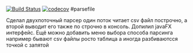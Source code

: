 [![Build Status](https://travis-ci.org/AlexandrKaleganov/parsefile.svg?branch=master)](https://travis-ci.org/AlexandrKaleganov/parsefile)
[![codecov](https://codecov.io/gh/AlexandrKaleganov/parsefile/branch/master/graph/badge.svg)](https://codecov.io/gh/AlexandrKaleganov/parsefile)
#parsefile

Сделал двухпоточный парсер один поток читает csv файл построчно, а  второй выводит его также по строчно в консоль. Допилил javaFX интерфейс.
Ещё можно добавить меню выбора способа парсинга например бывают csv файлы росто таблица а иногда разбиваютсся точкой с запятой
